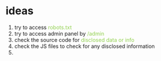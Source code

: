 # ideas 
1. try to access <span style="color:rgb(146, 208, 80)">robots.txt </span>
2. try to access admin panel by <span style="color:rgb(146, 208, 80)">/admin</span>
3. check the source code for<span style="color:rgb(146, 208, 80)"> disclosed data or info </span> 
4.  check the JS files to check for any disclosed information
5. 